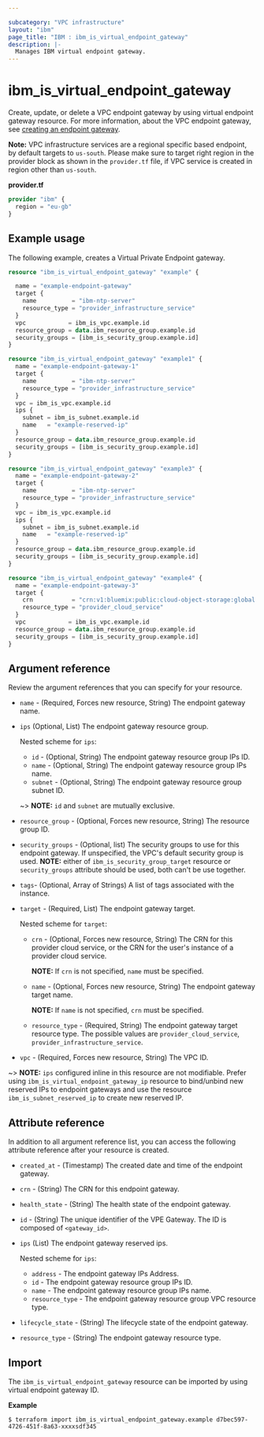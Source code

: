 ```yaml
---

subcategory: "VPC infrastructure"
layout: "ibm"
page_title: "IBM : ibm_is_virtual_endpoint_gateway"
description: |-
  Manages IBM virtual endpoint gateway.
---
```


# ibm_is_virtual_endpoint_gateway
Create, update, or delete a VPC endpoint gateway by using virtual endpoint gateway resource. For more information, about the VPC endpoint gateway, see [creating an endpoint gateway](https://cloud.ibm.com/docs/vpc?topic=vpc-ordering-endpoint-gateway).

**Note:** 
VPC infrastructure services are a regional specific based endpoint, by default targets to `us-south`. Please make sure to target right region in the provider block as shown in the `provider.tf` file, if VPC service is created in region other than `us-south`.

**provider.tf**

```terraform
provider "ibm" {
  region = "eu-gb"
}
```

## Example usage
The following example, creates a Virtual Private Endpoint gateway.

```terraform
resource "ibm_is_virtual_endpoint_gateway" "example" {

  name = "example-endpoint-gateway"
  target {
    name          = "ibm-ntp-server"
    resource_type = "provider_infrastructure_service"
  }
  vpc            = ibm_is_vpc.example.id
  resource_group = data.ibm_resource_group.example.id
  security_groups = [ibm_is_security_group.example.id]
}

resource "ibm_is_virtual_endpoint_gateway" "example1" {
  name = "example-endpoint-gateway-1"
  target {
    name          = "ibm-ntp-server"
    resource_type = "provider_infrastructure_service"
  }
  vpc = ibm_is_vpc.example.id
  ips {
    subnet = ibm_is_subnet.example.id
    name   = "example-reserved-ip"
  }
  resource_group = data.ibm_resource_group.example.id
  security_groups = [ibm_is_security_group.example.id]
}

resource "ibm_is_virtual_endpoint_gateway" "example3" {
  name = "example-endpoint-gateway-2"
  target {
    name          = "ibm-ntp-server"
    resource_type = "provider_infrastructure_service"
  }
  vpc = ibm_is_vpc.example.id
  ips {
    subnet = ibm_is_subnet.example.id
    name   = "example-reserved-ip"
  }
  resource_group = data.ibm_resource_group.example.id
  security_groups = [ibm_is_security_group.example.id]
}

resource "ibm_is_virtual_endpoint_gateway" "example4" {
  name = "example-endpoint-gateway-3"
  target {
    crn           = "crn:v1:bluemix:public:cloud-object-storage:global:::endpoint:s3.direct.mil01.cloud-object-storage.appdomain.cloud"
    resource_type = "provider_cloud_service"
  }
  vpc            = ibm_is_vpc.example.id
  resource_group = data.ibm_resource_group.example.id
  security_groups = [ibm_is_security_group.example.id]
}
```

## Argument reference
Review the argument references that you can specify for your resource. 

- `name` - (Required, Forces new resource, String) The endpoint gateway name.
- `ips`  (Optional, List) The endpoint gateway resource group.

  Nested scheme for `ips`:
  - `id` - (Optional, String) The endpoint gateway resource group IPs ID.
  - `name` - (Optional, String) The endpoint gateway resource group IPs name.
  - `subnet` - (Optional, String) The endpoint gateway resource group subnet ID.
  
  ~> **NOTE:** `id` and `subnet` are mutually exclusive.

- `resource_group` - (Optional, Forces new resource, String) The resource group ID.
- `security_groups` - (Optional, list) The security groups to use for this endpoint gateway. If unspecified, the VPC's default security group is used.
  **NOTE:** either of `ibm_is_security_group_target` resource or `security_groups` attribute should be used, both can't be use together.
- `tags`- (Optional, Array of Strings) A list of tags associated with the instance.
- `target` - (Required, List) The endpoint gateway target.

  Nested scheme for `target`:
  - `crn` - (Optional, Forces new resource, String) The CRN for this provider cloud service, or the CRN for the user's instance of a provider cloud service.

    **NOTE:** If `crn` is not specified, `name` must be specified. 
  - `name` - (Optional, Forces new resource, String) The endpoint gateway target name.

    **NOTE:** If `name` is not specified, `crn` must be specified. 
  - `resource_type` - (Required, String) The endpoint gateway target resource type. The possible values are `provider_cloud_service`, `provider_infrastructure_service`.
- `vpc` - (Required, Forces new resource, String) The VPC ID.

~> **NOTE:** `ips` configured inline in this resource are not modifiable. Prefer using `ibm_is_virtual_endpoint_gateway_ip` resource to bind/unbind new reserved IPs to endpoint gateways and use the resource `ibm_is_subnet_reserved_ip` to create new reserved IP.

## Attribute reference
In addition to all argument reference list, you can access the following attribute reference after your resource is created.

- `created_at` - (Timestamp) The created date and time of the endpoint gateway.
- `crn` - (String) The CRN for this endpoint gateway.
- `health_state` - (String) The health state of the endpoint gateway.
- `id` - (String) The unique identifier of the VPE Gateway. The ID is composed of `<gateway_id>`.
- `ips`  (List) The endpoint gateway reserved ips.

  Nested scheme for `ips`:
  - `address` -  The endpoint gateway IPs Address.
  - `id` -  The endpoint gateway resource group IPs ID.
  - `name` -  The endpoint gateway resource group IPs name.
  - `resource_type` -  The endpoint gateway resource group VPC resource type.

- `lifecycle_state` - (String) The lifecycle state of the endpoint gateway.
- `resource_type` - (String) The endpoint gateway resource type.

## Import
The `ibm_is_virtual_endpoint_gateway` resource can be imported by using virtual endpoint gateway ID.

**Example**

```
$ terraform import ibm_is_virtual_endpoint_gateway.example d7bec597-4726-451f-8a63-xxxxsdf345
```
